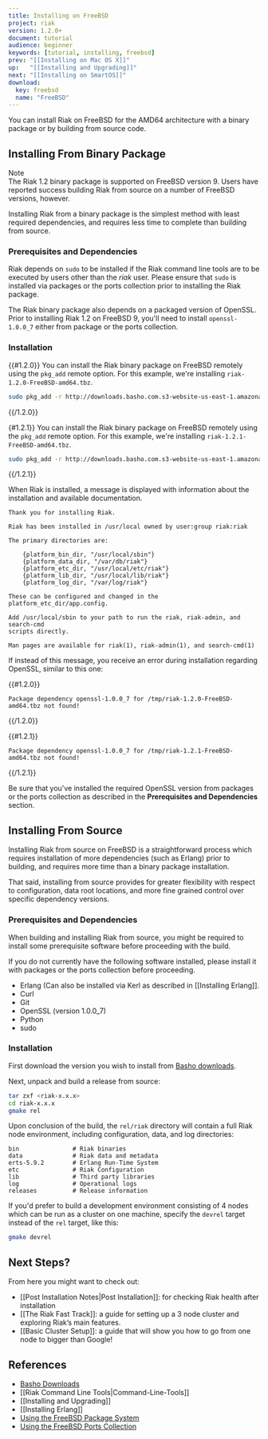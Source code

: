 ```yaml
---
title: Installing on FreeBSD
project: riak
version: 1.2.0+
document: tutorial
audience: beginner
keywords: [tutorial, installing, freebsd]
prev: "[[Installing on Mac OS X]]"
up:   "[[Installing and Upgrading]]"
next: "[[Installing on SmartOS]]"
download: 
  key: freebsd
  name: "FreeBSD"
---
```


You can install Riak on FreeBSD for the AMD64 architecture with a binary package or by building from source code.

## Installing From Binary Package

<div class="info"><div class="title">Note</div>The Riak 1.2 binary package is supported on FreeBSD version 9. Users have reported success building Riak from source on a number of FreeBSD versions, however.</div>

Installing Riak from a binary package is the simplest method with least required dependencies, and requires less time to complete than building from source.

### Prerequisites and Dependencies

Riak depends on `sudo` to be installed if the Riak command line tools are to be executed by users other than the *riak* user. Please ensure that `sudo` is installed via packages or the ports collection prior to installing the Riak package.

The Riak binary package also depends on a packaged version of OpenSSL. Prior to installing Riak 1.2 on FreeBSD 9, you'll need to install `openssl-1.0.0_7` either from package or the ports collection.

### Installation

{{#1.2.0}}
You can install the Riak binary package on FreeBSD remotely using the
`pkg_add` remote option. For this example, we're installing `riak-1.2.0-FreeBSD-amd64.tbz`.

```bash
sudo pkg_add -r http://downloads.basho.com.s3-website-us-east-1.amazonaws.com/riak/1.2/1.2.0/freebsd/9/riak-1.2.0-FreeBSD-amd64.tbz
```
{{/1.2.0}}

{#1.2.1}}
You can install the Riak binary package on FreeBSD remotely using the
`pkg_add` remote option. For this example, we're installing `riak-1.2.1-FreeBSD-amd64.tbz`.

```bash
sudo pkg_add -r http://downloads.basho.com.s3-website-us-east-1.amazonaws.com/riak/1.2/1.2.1/freebsd/9/riak-1.2.1-FreeBSD-amd64.tbz
```
{{/1.2.1}}

When Riak is installed, a message is displayed with information about the installation and available documentation.

```text
Thank you for installing Riak.

Riak has been installed in /usr/local owned by user:group riak:riak

The primary directories are:

    {platform_bin_dir, "/usr/local/sbin"}
    {platform_data_dir, "/var/db/riak"}
    {platform_etc_dir, "/usr/local/etc/riak"}
    {platform_lib_dir, "/usr/local/lib/riak"}
    {platform_log_dir, "/var/log/riak"}

These can be configured and changed in the platform_etc_dir/app.config.

Add /usr/local/sbin to your path to run the riak, riak-admin, and search-cmd
scripts directly.

Man pages are available for riak(1), riak-admin(1), and search-cmd(1)
```

If instead of this message, you receive an error during installation regarding OpenSSL, similar to this one:

{{#1.2.0}}
```text
Package dependency openssl-1.0.0_7 for /tmp/riak-1.2.0-FreeBSD-amd64.tbz not found!
```
{{/1.2.0}}

{{#1.2.1}}
```text
Package dependency openssl-1.0.0_7 for /tmp/riak-1.2.1-FreeBSD-amd64.tbz not found!
```
{{/1.2.1}}

Be sure that you've installed the required OpenSSL version from packages or the ports collection as described in the **Prerequisites and Dependencies** section.

## Installing From Source

Installing Riak from source on FreeBSD is a straightforward process which requires installation of more dependencies (such as Erlang) prior to building, and requires more time than a binary package installation.

That said, installing from source provides for greater flexibility with respect to configuration, data root locations, and more fine grained control over specific dependency versions.

### Prerequisites and Dependencies

When building and installing Riak from source, you might be required to install some prerequisite software before proceeding with the build.

If you do not currently have the following software installed, please install it with packages or the ports collection before proceeding.

* Erlang (Can also be installed via Kerl as described in [[Installing Erlang]].
* Curl
* Git
* OpenSSL (version 1.0.0_7)
* Python
* sudo

### Installation
First download the version you wish to install from [Basho downloads](http://basho.com/resources/downloads/).

Next, unpack and build a release from source:

```bash
tar zxf <riak-x.x.x>
cd riak-x.x.x
gmake rel
```

Upon conclusion of the build, the `rel/riak` directory will contain a full Riak node environment, including configuration, data, and log directories:

```text
bin               # Riak binaries
data              # Riak data and metadata
erts-5.9.2        # Erlang Run-Time System
etc               # Riak Configuration
lib               # Third party libraries
log               # Operational logs
releases          # Release information
```

If you'd prefer to build a development environment consisting of 4 nodes which can be run as a cluster on one machine, specify the `devrel` target instead of the `rel` target, like this:

```bash
gmake devrel
```

## Next Steps?
From here you might want to check out:

* [[Post Installation Notes|Post Installation]]: for checking Riak health after installation
* [[The Riak Fast Track]]: a guide for setting up a 3 node cluster and exploring Riak’s main features.
* [[Basic Cluster Setup]]: a guide that will show you how to go from one node to bigger than Google!

## References

* [Basho Downloads](http://basho.com/resources/downloads/)
* [[Riak Command Line Tools|Command-Line-Tools]]
* [[Installing and Upgrading]]
* [[Installing Erlang]]
* [Using the FreeBSD Package System](http://www.freebsd.org/doc/en_US.ISO8859-1/books/handbook/packages-using.html)
* [Using the FreeBSD Ports Collection](http://www.freebsd.org/doc/en_US.ISO8859-1/books/handbook/ports-using.html)
